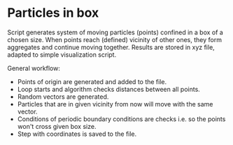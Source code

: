 # Particles in box

Script generates system of moving particles (points) confined in a box of a chosen size. 
When points reach (defined) vicinity of other ones, they form aggregates and continue moving together.
Results are stored in xyz file, adapted to simple visualization script.

General workflow:
* Points of origin are generated and added to the file.
* Loop starts and algorithm checks distances between all points.
* Random vectors are generated.
* Particles that are in given vicinity from now will move with the same vector.
* Conditions of periodic boundary conditions are checks i.e. so the points won't cross given box size.
* Step with coordinates is saved to the file.

